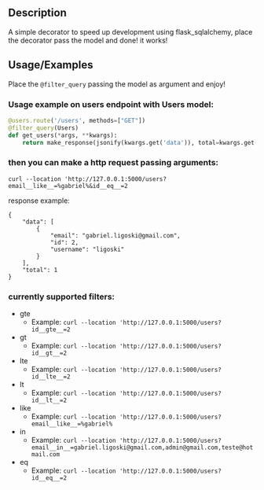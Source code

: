 ## Description

A simple decorator to speed up development using flask_sqlalchemy, place the decorator pass the model and done! it works!

## Usage/Examples

Place the `@filter_query` passing the model as argument and enjoy!

### Usage example on users endpoint with Users model:
```python
@users.route('/users', methods=["GET"])
@filter_query(Users)
def get_users(*args, **kwargs):
    return make_response(jsonify(kwargs.get('data')), total=kwargs.get('total')), 200)
```

### then you can make a http request passing arguments:
```
curl --location 'http://127.0.0.1:5000/users?email__like__=%gabriel%&id__eq__=2
```

response example:
```
{
    "data": [
        {
            "email": "gabriel.ligoski@gmail.com",
            "id": 2,
            "username": "ligoski"
        }
    ],
    "total": 1
}
```

### currently supported filters:
- gte
    * Example: ```curl --location 'http://127.0.0.1:5000/users?id__gte__=2```
- gt
    * Example: ```curl --location 'http://127.0.0.1:5000/users?id__gt__=2```
- lte
    * Example: ```curl --location 'http://127.0.0.1:5000/users?id__lte__=2```
- lt
    * Example: ```curl --location 'http://127.0.0.1:5000/users?id__lt__=2```
- like
    * Example: ```curl --location 'http://127.0.0.1:5000/users?email__like__=%gabriel%```
- in
    * Example: ```curl --location 'http://127.0.0.1:5000/users?email__in__=gabriel.ligoski@gmail.com,admin@gmail.com,teste@hotmail.com```
- eq
    * Example: ```curl --location 'http://127.0.0.1:5000/users?id__eq__=2```

